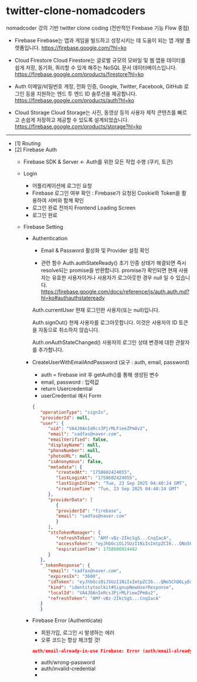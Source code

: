 # twitter-clone-nomadcoders
nomadcoder 강의 기반 twitter clone coding (전반적인 Firebase 기능 Flow 중점)


- Firebase
Firebase는 앱과 게임을 빌드하고 성장시키는 데 도움이 되는 앱 개발 플랫폼입니다.
https://firebase.google.com/?hl=ko

- Cloud Firestore
Cloud Firestore는 글로벌 규모의 모바일 및 웹 앱용 데이터를 쉽게 저장, 동기화, 쿼리할 수 있게 해주는 NoSQL 문서 데이터베이스입니다.
https://firebase.google.com/products/firestore?hl=ko

- Auth
이메일/비밀번호 계정, 전화 인증, Google, Twitter, Facebook, GitHub 로그인 등을 지원하는 엔드 투 엔드 ID 솔루션을 제공합니다.
https://firebase.google.com/products/auth?hl=ko

- Cloud Storage
Cloud Storage는 사진, 동영상 등의 사용자 제작 콘텐츠를 빠르고 손쉽게 저장하고 제공할 수 있도록 설계되었습니다.
https://firebase.google.com/products/storage?hl=ko

----
- [1] Routing
- [2] Firebase Auth
   - Firebase SDK & Server <- Auth를 위한 모든 작업 수행 (쿠키, 토큰)
   - Login
        - 어플리케이션에 로그인 요청
        - Firebase 로그인 여부 확인 : Firebase가 요청된 Cookie와 Token을 활용하여 서버와 함께 확인
        - 로그인 완료 전까지 Frontend Loading Screen
        - 로그인 완료 

   - Firebase Setting
      - Authentication
         - Email & Password 활성화 및 Provider 설정 확인

         - 관련 함수
         Auth.authStateReady()
         초기 인증 상태가 해결되면 즉시 resolve되는 promise을 반환합니다. promise가 확인되면 현재 사용자는 유효한 사용자이거나 사용자가 로그아웃한 경우 null 일 수 있습니다.
         https://firebase.google.com/docs/reference/js/auth.auth.md?hl=ko#authauthstateready

         Auth.currentUser
         현재 로그인한 사용자(또는 null)입니다.

         Auth.signOut()
         현재 사용자를 로그아웃합니다.
         이것은 사용자의 ID 토큰을 자동으로 취소하지 않습니다.

         Auth.onAuthStateChanged()
         사용자의 로그인 상태 변경에 대한 관찰자를 추가합니다.

      - CreateUserWithEmailAndPassword
         (요구 : auth, email, password)
         - auth = firebase init 후 getAuth()를 통해 생성된 변수
         - email, password : 입력값
         - return Usercredential
         - userCredential 예시 Form
         
         ```json 
         {
            "operationType": "signIn",
            "providerId": null,
            "user": {
               "uid": "VA4J0AnIeRcs3PjrMLFieeZPm8v2",
               "email": "sadfas@naver.com",
               "emailVerified": false,
               "displayName": null,
               "phoneNumber": null,
               "photoURL": null,
               "isAnonymous": false,
               "metadata": {
                  "createdAt": "1758602424055",
                  "lastLoginAt": "1758602424055",
                  "lastSignInTime": "Tue, 23 Sep 2025 04:40:24 GMT",
                  "creationTime": "Tue, 23 Sep 2025 04:40:24 GMT"
               },
               "providerData": [
                  {
                  "providerId": "firebase",
                  "email": "sadfas@naver.com"
                  }
               ],
               "stsTokenManager": {
                  "refreshToken": "AMf-vBz-2IkcSgS...CnqIacA",
                  "accessToken": "eyJhbGciOiJSUzI1NiIsImtpZCI6...QNo5ChD6LyEqHTA",
                  "expirationTime": 1758606024482
               }
            },
            "_tokenResponse": {
               "email": "sadfas@naver.com",
               "expiresIn": "3600",
               "idToken": "eyJhbGciOiJSUzI1NiIsImtpZCI6...QNo5ChD6LyEqHTA",
               "kind": "identitytoolkit#SignupNewUserResponse",
               "localId": "VA4J0AnIeRcs3PjrMLFieeZPm8v2",
               "refreshToken": "AMf-vBz-2IkcSgS...CnqIacA"
            }
            }
         ``` 
      - Firebase Error (Authenticate)
         - 회원가입, 로그인 시 발생하는 에러
         - 오류 코드는 항상 체크할 것!
         ```json
         auth/email-already-in-use Firebase: Error (auth/email-already-in-use).
         ``` 
         - auth/wrong-password
         - auth/invalid-credential
         - 
